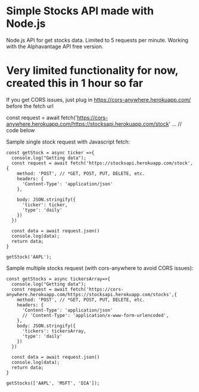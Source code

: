 # Simple Stocks API made with Node.js

Node.js API for get stocks data.
Limited to 5 requests per minute.
Working with the Alphavantage API free version.

# Very limited functionality for now, created this in 1 hour so far

If you get CORS issues, just plug in https://cors-anywhere.herokuapp.com/ before the fetch url

const request = await fetch('https://cors-anywhere.herokuapp.com/https://stocksapi.herokuapp.com/stock' ...  // code below

Sample single stock request with Javascript fetch:
```
const getStock = async ticker =>{
  console.log("Getting data");
  const request = await fetch('https://stocksapi.herokuapp.com/stock',{
    method: 'POST', // *GET, POST, PUT, DELETE, etc.
    headers: {
      'Content-Type': 'application/json'
    },

    body: JSON.stringify({
      'ticker': ticker,
      'type': 'daily'
    })
  })

  const data = await request.json()
  console.log(data);
  return data;
}

getStock('AAPL');
```

Sample multiple stocks request (with cors-anywhere to avoid CORS issues):

```
const getStocks = async tickersArray=>{
  console.log("Getting data");
  const request = await fetch('https://cors-anywhere.herokuapp.com/https://stocksapi.herokuapp.com/stocks',{
    method: 'POST', // *GET, POST, PUT, DELETE, etc.
    headers: {
      'Content-Type': 'application/json'
      // 'Content-Type': 'application/x-www-form-urlencoded',
    },
    body: JSON.stringify({
      'tickers': tickersArray,
      'type': 'daily'
    })
  })

  const data = await request.json()
  console.log(data);
  return data;
}

getStocks(['AAPL', 'MSFT', 'DIA']);
```



